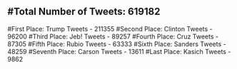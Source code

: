 #Total Number of Tweets: 619182 
---
#First Place: Trump Tweets - 211355
#Second Place: Clinton Tweets - 96200
#Third Place: Jeb! Tweets - 89257
#Fourth Place: Cruz Tweets - 87305
#Fifth Place: Rubio Tweets - 63333
#Sixth Place: Sanders Tweets - 48259
#Seventh Place: Carson Tweets - 13611
#Last Place: Kasich Tweets - 9862
